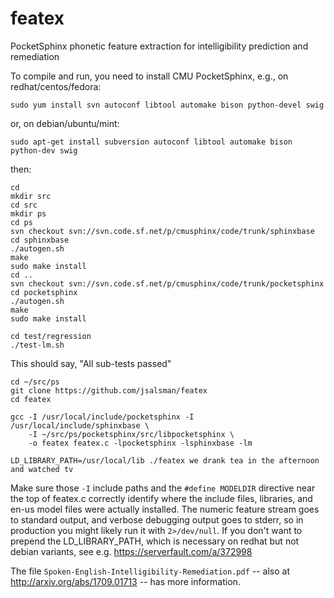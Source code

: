 # featex
PocketSphinx phonetic feature extraction for intelligibility prediction and remediation

To compile and run, you need to install CMU PocketSphinx, e.g., on redhat/centos/fedora:

    sudo yum install svn autoconf libtool automake bison python-devel swig

or, on debian/ubuntu/mint:

    sudo apt-get install subversion autoconf libtool automake bison python-dev swig

then:

    cd 
    mkdir src
    cd src
    mkdir ps
    cd ps
    svn checkout svn://svn.code.sf.net/p/cmusphinx/code/trunk/sphinxbase
    cd sphinxbase
    ./autogen.sh
    make
    sudo make install
    cd ..
    svn checkout svn://svn.code.sf.net/p/cmusphinx/code/trunk/pocketsphinx
    cd pocketsphinx
    ./autogen.sh
    make
    sudo make install
    
    cd test/regression
    ./test-lm.sh

This should say, "All sub-tests passed" 

    cd ~/src/ps
    git clone https://github.com/jsalsman/featex
    cd featex
    
    gcc -I /usr/local/include/pocketsphinx -I /usr/local/include/sphinxbase \
        -I ~/src/ps/pocketsphinx/src/libpocketsphinx \
        -o featex featex.c -lpocketsphinx -lsphinxbase -lm
    
    LD_LIBRARY_PATH=/usr/local/lib ./featex we drank tea in the afternoon and watched tv

Make sure those `-I` include paths and the `#define MODELDIR` directive near the top of featex.c correctly identify where the include files, libraries, and en-us model files were actually installed. The numeric feature stream goes to standard output, and verbose debugging output goes to stderr, so in production you might likely run it with `2>/dev/null`. If you don't want to prepend the LD_LIBRARY_PATH, which is necessary on redhat but not debian variants, see e.g. https://serverfault.com/a/372998

The file `Spoken-English-Intelligibility-Remediation.pdf` -- also at http://arxiv.org/abs/1709.01713 -- has more information.
